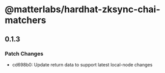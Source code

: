 # @matterlabs/hardhat-zksync-chai-matchers

## 0.1.3

### Patch Changes

- cd698b0: Update return data to support latest local-node changes
